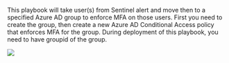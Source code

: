 This playbook will take user(s) from Sentinel alert and move then to a specified Azure AD group to enforce MFA on those users. First you need to create the group, then create a new Azure AD Conditional Access policy that enforces MFA for the group. During deployment of this playbook, you need to have groupid of the group.

<a href="https://portal.azure.com/#create/Microsoft.Template/uri/https%3A%2F%2Fraw.githubusercontent.com%2Fluberan%2FSentinel%2Fmaster%2Fplaybooks%2FEnfoce-MFA%2Fazuredeploy.json" target="_blank">
    <img src="https://aka.ms/deploytoazurebutton""/>
</a>
